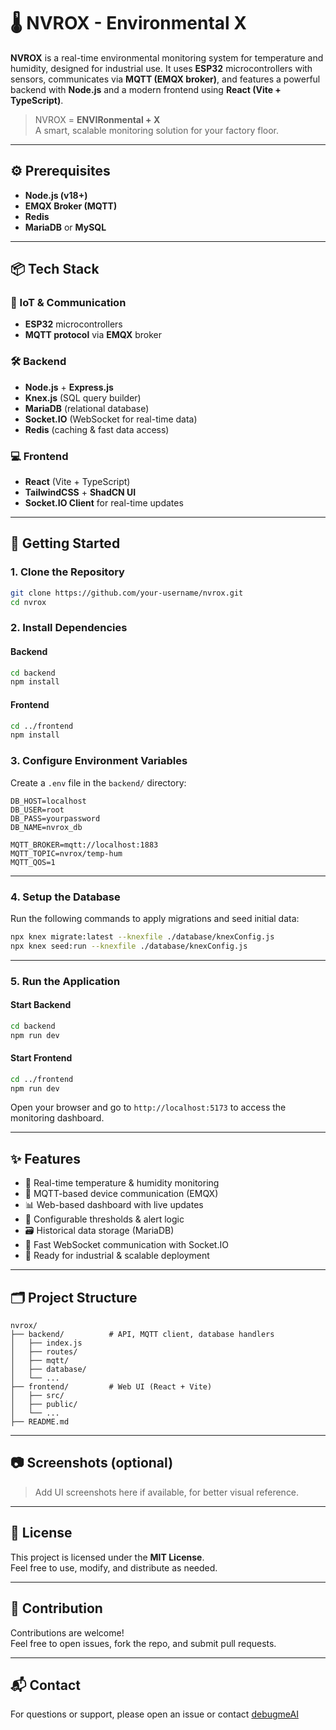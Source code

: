 # 🌡️ NVROX - Environmental X

**NVROX** is a real-time environmental monitoring system for temperature and humidity, designed for industrial use. It uses **ESP32** microcontrollers with sensors, communicates via **MQTT (EMQX broker)**, and features a powerful backend with **Node.js** and a modern frontend using **React (Vite + TypeScript)**.

> NVROX = **ENVIRonmental + X**  
> A smart, scalable monitoring solution for your factory floor.

---

## ⚙️ Prerequisites

- **Node.js (v18+)**
- **EMQX Broker (MQTT)**  
- **Redis**  
- **MariaDB** or **MySQL**  
  
---

## 📦 Tech Stack

### 🔌 IoT & Communication

-   **ESP32** microcontrollers
-   **MQTT protocol** via **EMQX** broker

### 🛠️ Backend

-   **Node.js** + **Express.js**
-   **Knex.js** (SQL query builder)
-   **MariaDB** (relational database)
-   **Socket.IO** (WebSocket for real-time data)
-   **Redis** (caching & fast data access)

### 💻 Frontend

-   **React** (Vite + TypeScript)
-   **TailwindCSS** + **ShadCN UI**
-   **Socket.IO Client** for real-time updates

---

## 🚀 Getting Started

### 1. Clone the Repository

```bash
git clone https://github.com/your-username/nvrox.git
cd nvrox
```

### 2. Install Dependencies

#### Backend

```bash
cd backend
npm install
```

#### Frontend

```bash
cd ../frontend
npm install
```

### 3. Configure Environment Variables

Create a `.env` file in the `backend/` directory:

```env
DB_HOST=localhost
DB_USER=root
DB_PASS=yourpassword
DB_NAME=nvrox_db

MQTT_BROKER=mqtt://localhost:1883
MQTT_TOPIC=nvrox/temp-hum
MQTT_QOS=1
```

---

### 4. Setup the Database

Run the following commands to apply migrations and seed initial data:

```bash
npx knex migrate:latest --knexfile ./database/knexConfig.js
npx knex seed:run --knexfile ./database/knexConfig.js
```

---

### 5. Run the Application

#### Start Backend

```bash
cd backend
npm run dev
```

#### Start Frontend

```bash
cd ../frontend
npm run dev
```

Open your browser and go to `http://localhost:5173` to access the monitoring dashboard.

---

## ✨ Features

-   📶 Real-time temperature & humidity monitoring
-   🔧 MQTT-based device communication (EMQX)
-   📊 Web-based dashboard with live updates
-   🧠 Configurable thresholds & alert logic
-   🗃️ Historical data storage (MariaDB)
-   🔌 Fast WebSocket communication with Socket.IO
-   📱 Ready for industrial & scalable deployment

---

## 🗂 Project Structure

```
nvrox/
├── backend/          # API, MQTT client, database handlers
│   ├── index.js
│   ├── routes/
│   ├── mqtt/
│   ├── database/
│   └── ...
├── frontend/         # Web UI (React + Vite)
│   ├── src/
│   ├── public/
│   └── ...
├── README.md
```

---

## 📷 Screenshots (optional)

> Add UI screenshots here if available, for better visual reference.

---

## 📃 License

This project is licensed under the **MIT License**.  
Feel free to use, modify, and distribute as needed.

---

## 🤝 Contribution

Contributions are welcome!  
Feel free to open issues, fork the repo, and submit pull requests.

---

## 📬 Contact

For questions or support, please open an issue or contact [debugmeAI](https://github.com/debugmeAI)
